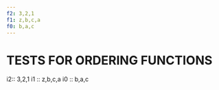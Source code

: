 ```yaml
---
f2: 3,2,1
f1: z,b,c,a
f0: b,a,c
---
```


# TESTS FOR ORDERING FUNCTIONS

i2:: 3,2,1
i1 :: z,b,c,a
i0 :: b,a,c